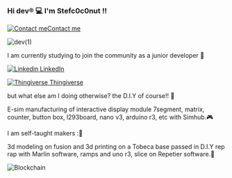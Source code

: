 ### Hi dev® 💻 I'm Stefc0c0nut !!
[![Contact me](https://i.goopics.net/be7ep.jpg)Contact me](mailto:?to=contact.lokcy@gmail.com)
&nbsp;

![dev(1)](https://user-images.githubusercontent.com/41753942/110148926-b4d47900-7ddd-11eb-994e-7279e7835497.jpg)





I am currently studying to join the community as a junior developer 🖖




[![Linkedin](https://i.stack.imgur.com/gVE0j.png) LinkedIn](https://www.linkedin.com/in/st%C3%A9phane-sorres-5926b897/)
&nbsp;

[![Thingiverse](https://i.goopics.net/beK80.jpg) Thingiverse](https://www.thingiverse.com/lokcy/designs)
    
    
but what else am I doing otherwise? the D.I.Y of course!! 🔋

E-sim manufacturing of interactive display module 7segment, matrix, counter, button box, l293board, nano v3, arduino r3, etc with Simhub.🎮


I am self-taught makers :🦾

3d modeling on fusion and 3d printing on a Tobeca base passed in D.I.Y rep rap with Marlin software, ramps and uno r3, slice on Repetier software.🧠


![Blockchain](https://i.goopics.net/J4AJr.jpg)

<!-- <script src="https://kit.fontawesome.com/241cd41ee1.js" crossorigin="anonymous"></script>
**stefzouille/stefzouille** is a ✨ _special_ ✨ repository because its `README.md` (this file) appears on your GitHub profile.

Here are some ideas to get you started:

- 🔭 I’m currently working on ...
- 🌱 I’m currently learning ...
- 👯 I’m looking to collaborate on ...
- 🤔 I’m looking for help with ...
- 💬 Ask me about ...
- 📫 How to reach me: ...
- 😄 Pronouns: ...
- ⚡ Fun fact: ...
-->
